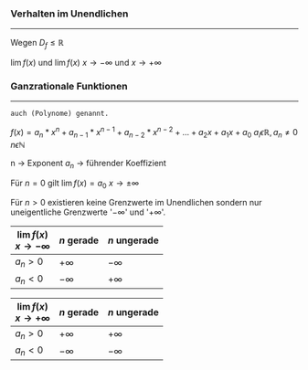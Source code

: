 
### Verhalten im Unendlichen
---
Wegen $D_f\leq\mathbb{R}$ 

$\lim{f(x)}$ und $\lim{f(x)}$
	$x\rightarrow-\infty$ und $x\rightarrow+\infty$

### Ganzrationale Funktionen
---
	auch (Polynome) genannt.

$f(x)=a_n*x^n+a_{n-1}*x^{n-1}+a_{n-2}*x^{n-2}+...+a_2x+a_1x+a_0$
	$a_i\epsilon\mathbb{R}, a_n\neq0$
	$n\epsilon\mathbb{N}$

n -> Exponent
$a_n$ -> führender Koeffizient

Für $n=0$ gilt $\lim f(x)=a_0$ $x\rightarrow\pm\infty$

Für $n>0$ existieren keine Grenzwerte im Unendlichen sondern nur uneigentliche Grenzwerte '$-\infty$' und '$+\infty$'.

| $\lim f(x)$<br>$x\rightarrow-\infty$ | $n$ gerade | $n$ ungerade |
| ------------------------------------ | ---------- | ------------ |
| $a_n>0$                              | $+\infty$  | $-\infty$    |
| $a_n<0$                              | $-\infty$  | $+\infty$    |

| $\lim f(x)$<br>$x\rightarrow+\infty$ | $n$ gerade | $n$ ungerade |
| ------------------------------------ | ---------- | ------------ |
| $a_n>0$                              | $+\infty$  | $+\infty$    |
| $a_n<0$                              | $-\infty$  | $-\infty$    |

